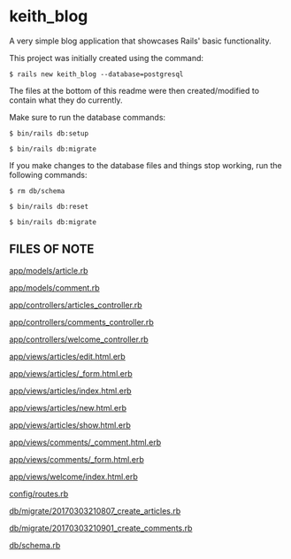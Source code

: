 # keith_blog

A very simple blog application that showcases Rails' basic functionality.

This project was initially created using the command:

`$ rails new keith_blog --database=postgresql`

The files at the bottom of this readme were then created/modified to contain what they do currently.

Make sure to run the database commands:

`$ bin/rails db:setup`

`$ bin/rails db:migrate`

If you make changes to the database files and things stop working, run the following commands:

`$ rm db/schema`

`$ bin/rails db:reset`

`$ bin/rails db:migrate`

## FILES OF NOTE

[app/models/article.rb](app/models/article.rb)

[app/models/comment.rb](app/models/comment.rb)

[app/controllers/articles_controller.rb](app/controllers/articles_controller.rb)

[app/controllers/comments_controller.rb](app/controllers/comments_controller.rb)

[app/controllers/welcome_controller.rb](app/controllers/welcome_controller.rb)

[app/views/articles/edit.html.erb](app/views/articles/edit.html.erb)

[app/views/articles/_form.html.erb](app/views/articles/_form.html.erb)

[app/views/articles/index.html.erb](app/views/articles/index.html.erb)

[app/views/articles/new.html.erb](app/views/articles/new.html.erb)

[app/views/articles/show.html.erb](app/views/articles/show.html.erb)

[app/views/comments/_comment.html.erb](app/views/comments/_comment.html.erb)

[app/views/comments/_form.html.erb](app/views/comments/_form.html.erb)

[app/views/welcome/index.html.erb](app/views/welcome/index.html.erb)

[config/routes.rb](config/routes.rb)

[db/migrate/20170303210807_create_articles.rb](db/migrate/20170303210807_create_articles.rb)

[db/migrate/20170303210901_create_comments.rb](db/migrate/20170303210901_create_comments.rb)

[db/schema.rb](db/schema.rb)
